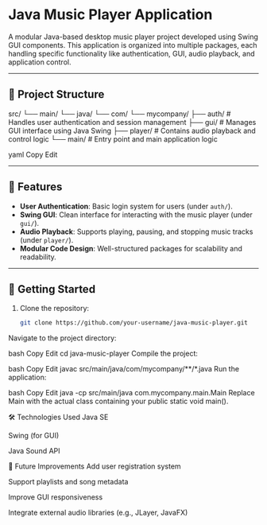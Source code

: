 # Java Music Player Application

A modular Java-based desktop music player project developed using Swing GUI components. This application is organized into multiple packages, each handling specific functionality like authentication, GUI, audio playback, and application control.

---

## 📁 Project Structure

src/
└── main/
└── java/
└── com/
└── mycompany/
├── auth/ # Handles user authentication and session management
├── gui/ # Manages GUI interface using Java Swing
├── player/ # Contains audio playback and control logic
└── main/ # Entry point and main application logic

yaml
Copy
Edit

---

## 🎯 Features

- **User Authentication**: Basic login system for users (under `auth/`).
- **Swing GUI**: Clean interface for interacting with the music player (under `gui/`).
- **Audio Playback**: Supports playing, pausing, and stopping music tracks (under `player/`).
- **Modular Code Design**: Well-structured packages for scalability and readability.

---

## 🚀 Getting Started

1. Clone the repository:
   ```bash
   git clone https://github.com/your-username/java-music-player.git
Navigate to the project directory:

bash
Copy
Edit
cd java-music-player
Compile the project:

bash
Copy
Edit
javac src/main/java/com/mycompany/**/*.java
Run the application:

bash
Copy
Edit
java -cp src/main/java com.mycompany.main.Main
Replace Main with the actual class containing your public static void main().

🛠 Technologies Used
Java SE

Swing (for GUI)

Java Sound API

📝 Future Improvements
Add user registration system

Support playlists and song metadata

Improve GUI responsiveness

Integrate external audio libraries (e.g., JLayer, JavaFX)